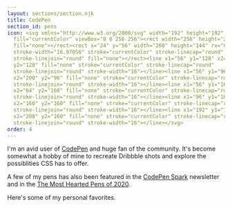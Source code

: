 ```yaml
---
layout: sections/section.njk
title: CodePen
section_id: pens
icon: <svg xmlns="http://www.w3.org/2000/svg" width="192" height="192"
  fill="currentColor" viewBox="0 0 256 256"><rect width="256" height="256"
  fill="none"></rect><rect x="24" y="56" width="208" height="144" rx="8.48528"
  stroke-width="16.97056" stroke="currentColor" stroke-linecap="round"
  stroke-linejoin="round" fill="none"></rect><line x1="56" y1="128" x2="200"
  y2="128" fill="none" stroke="currentColor" stroke-linecap="round"
  stroke-linejoin="round" stroke-width="16"></line><line x1="56" y1="96"
  x2="200" y2="96" fill="none" stroke="currentColor" stroke-linecap="round"
  stroke-linejoin="round" stroke-width="16"></line><line x1="56" y1="160"
  x2="64" y2="160" fill="none" stroke="currentColor" stroke-linecap="round"
  stroke-linejoin="round" stroke-width="16"></line><line x1="96" y1="160"
  x2="160" y2="160" fill="none" stroke="currentColor" stroke-linecap="round"
  stroke-linejoin="round" stroke-width="16"></line><line x1="192" y1="160"
  x2="200" y2="160" fill="none" stroke="currentColor" stroke-linecap="round"
  stroke-linejoin="round" stroke-width="16"></line></svg>
order: 4
---
```


I'm an avid user of [CodePen](https://codepen.io/havardob) and huge fan of the community. It's become somewhat a hobby of mine to recreate Dribbble shots and explore the possiblities CSS has to offer.

A few of my pens has also been featured in the [CodePen Spark](https://codepen.io/spark) newsletter and in the [The Most Hearted Pens of 2020](https://codepen.io/2020/popular/pens/4).

Here's some of my personal favorites.
